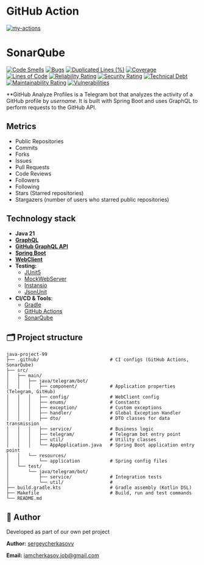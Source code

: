 # GitHub Action
[![my-actions](https://github.com/sergeycherkasovv/github-profile-analyzer/actions/workflows/main.yml/badge.svg)](https://github.com/sergeycherkasovv/github-profile-analyzer/actions/workflows/main.yml)
# SonarQube
[![Code Smells](https://sonarcloud.io/api/project_badges/measure?project=sergeycherkasovv_github-profile-analyzer&metric=code_smells)](https://sonarcloud.io/summary/new_code?id=sergeycherkasovv_github-profile-analyzer)
[![Bugs](https://sonarcloud.io/api/project_badges/measure?project=sergeycherkasovv_github-profile-analyzer&metric=bugs)](https://sonarcloud.io/summary/new_code?id=sergeycherkasovv_github-profile-analyzer)
[![Duplicated Lines (%)](https://sonarcloud.io/api/project_badges/measure?project=sergeycherkasovv_github-profile-analyzer&metric=duplicated_lines_density)](https://sonarcloud.io/summary/new_code?id=sergeycherkasovv_github-profile-analyzer)
[![Coverage](https://sonarcloud.io/api/project_badges/measure?project=sergeycherkasovv_github-profile-analyzer&metric=coverage)](https://sonarcloud.io/summary/new_code?id=sergeycherkasovv_github-profile-analyzer)
[![Lines of Code](https://sonarcloud.io/api/project_badges/measure?project=sergeycherkasovv_github-profile-analyzer&metric=ncloc)](https://sonarcloud.io/summary/new_code?id=sergeycherkasovv_github-profile-analyzer)
[![Reliability Rating](https://sonarcloud.io/api/project_badges/measure?project=sergeycherkasovv_github-profile-analyzer&metric=reliability_rating)](https://sonarcloud.io/summary/new_code?id=sergeycherkasovv_github-profile-analyzer)
[![Security Rating](https://sonarcloud.io/api/project_badges/measure?project=sergeycherkasovv_github-profile-analyzer&metric=security_rating)](https://sonarcloud.io/summary/new_code?id=sergeycherkasovv_github-profile-analyzer)
[![Technical Debt](https://sonarcloud.io/api/project_badges/measure?project=sergeycherkasovv_github-profile-analyzer&metric=sqale_index)](https://sonarcloud.io/summary/new_code?id=sergeycherkasovv_github-profile-analyzer)
[![Maintainability Rating](https://sonarcloud.io/api/project_badges/measure?project=sergeycherkasovv_github-profile-analyzer&metric=sqale_rating)](https://sonarcloud.io/summary/new_code?id=sergeycherkasovv_github-profile-analyzer)
[![Vulnerabilities](https://sonarcloud.io/api/project_badges/measure?project=sergeycherkasovv_github-profile-analyzer&metric=vulnerabilities)](https://sonarcloud.io/summary/new_code?id=sergeycherkasovv_github-profile-analyzer)

**GitHub Analyze Profiles is a Telegram bot that analyzes the activity of a GitHub profile by _username_. It is built with Spring Boot and uses GraphQL to perform requests to the GitHub API.

## Metrics
- Public Repositories
- Commits
- Forks
- Issues
- Pull Requests
- Code Reviews
- Followers
- Following
- Stars (Starred repositories)
- Stargazers (number of users who starred public repositories)
## Technology stack
- **Java 21**
- **[GraphQL](https://graphql.org/)**
- **[GitHub GraphQL API](https://docs.github.com/en/graphql)**
- **[Spring Boot](https://spring.io/projects/spring-boot)**
- **[WebClient](https://docs.spring.io/spring-framework/reference/web/webflux-webclient.html)**
- **Testing:**
    - [JUnit5](https://junit.org/)
    - [MockWebServer](https://github.com/square/okhttp/tree/master/mockwebserver)
    - [Instansio](https://www.instancio.org/articles/using-instancio-with-junit-jupiter/)
    - [JsonUnit](https://github.com/lukas-krecan/JsonUnit)
- **CI/CD & Tools**:
    - [Gradle](https://gradle.org/)
    - [GitHub Actions](https://github.com/features/actions)
    - [SonarQube](https://www.sonarsource.com/)

## 🗂 Project structure
    java-project-99
    ├── .github/                          # CI configs (GitHub Actions, SonarQube)
    ├── src/
    │   ├── main/
    │   │   ├── java/telegram/bot/         
    │   │   │   ├── component/            # Application properties (Telegram, GitHub)
    │   │   │   ├── config/               # WebClient config
    │   │   │   ├── enums/                # Constants
    │   │   │   ├── exception/            # Custom exceptions
    │   │   │   ├── handler/              # Global Exception Handler
    │   │   │   ├── dto/                  # DTO classes for data transmission
    │   │   │   ├── service/              # Business logic
    │   │   │   ├── telegram/             # Telegram bot entry point
    │   │   │   ├── util/                 # Utility classes 
    │   │   │   └── AppApplication.java   # Spring Boot application entry point
    │   │   └── resources/
    │   │       └── application           # Spring config files
    │   └── test/
    │       └── java/telegram/bot/         
    │           ├── service/              # Integration tests
    │           └── util/                 # 
    ├── build.gradle.kts                  # Gradle assembly (Kotlin DSL)
    ├── Makefile                          # Build, run and test commands
    └── README.md  

## 👤 Author
Developed as part of our own pet project

**Author:** [sergeycherkasovv](https://github.com/sergeycherkasovv)

**Email:** iamcherkasov.job@gmail.com